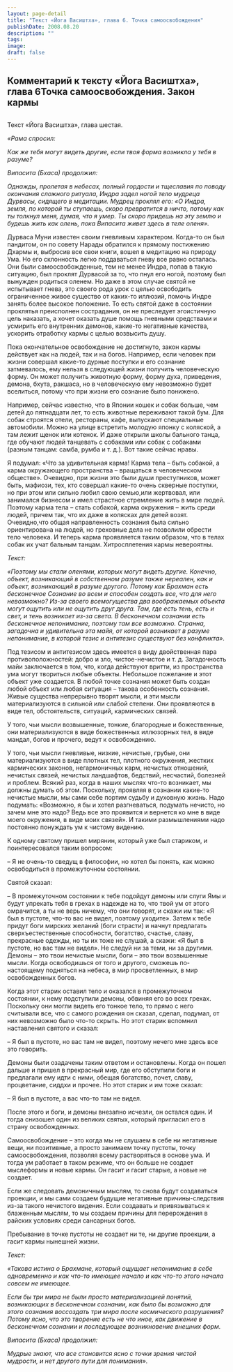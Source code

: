 ```yaml
---
layout: page-detail
title: "Текст «Йога Васиштха», глава 6. Точка самоосвобождения"
publishDate: 2008.08.20
description: ""
tags:
image:
draft: false
---
```


## **Комментарий к тексту «Йога Васиштха», глава 6**Точка самоосвобождения. **Закон кармы**

##   

  
 Текст «Йога Васиштха», глава шестая.

  
_«Рама спросил:_ 

 _Как же тебя могут видеть другие, если твоя форма возникла у тебя в разуме?_ 

 _Випасита (Бхаса) продолжил:_ 

 _Однажды, пролетая в небесах, полный гордости и тщеславия по поводу окончания сложного ритуала, Индра задел ногой тело мудреца Дурвасы, сидящего в медитации. Мудрец проклял его: «О Индра, земля, по которой ты ступаешь, скоро превратится в ничто, потому как ты толкнул меня, думая, что я умер. Ты скоро придешь на эту землю и будешь жить как олень, пока Випасита живет здесь в теле оленя»._ 

  
 Дурваса Муни известен своим гневливым характером. Когда-то он был пандитом, он по совету Нарады обратился к прямому постижению Дхармы и, выбросив все свои книги, вошел в медитацию на природу Ума. Но его склонность легко поддаваться гневу все равно осталась. Они были самоосвобожденные, тем не менее Индра, попав в такую ситуацию, был проклят Дурвасой за то, что пнул его ногой, поэтому был вынужден родиться оленем. Но даже в этом случае святой не испытывает гнева, это своего рода урок с целью освободить ограниченное живое существо от каких-то иллюзий, помочь Индре занять более высокое положение. То есть святой даже в состоянии проклятья преисполнен сострадания, он не преследует эгоистичную цель наказать, а хочет оказать душе помощь гневными средствами и усмирить его внутренних демонов, какие-то негативные качества, ускорить отработку кармы с целью возвысить душу.

 Пока окончательное освобождение не достигнуто, закон кармы действует как на людей, так и на богов. Например, если человек при жизни совершал какие-то дурные поступки и его сознание затмевалось, ему нельзя в следующей жизни получить человеческую форму. Он может получить животную форму, форму духа, приведения, демона, бхута, ракшаса, но в человеческую ему невозможно будет вселиться, потому что при жизни его сознание было понижено.

 Например, сейчас известно, что в Японии кошек и собак больше, чем детей до пятнадцати лет, то есть животные переживают такой бум. Для собак строятся отели, рестораны, кафе, выпускают специальные автомобили. Можно на улице встретить молодую японку с коляской, а там лежит щенок или котенок. И даже открыли школы бального танца, где обучают людей танцевать с собаками или собак с собаками (разным танцам: самба, румба и т. д.). Вот такие сейчас нравы.

 Я подумал: «Что за удивительная карма! Карма тела – быть собакой, а карма окружающего пространства – вращаться в человеческом обществе». Очевидно, при жизни это были души преступников, может быть, мафиози, тех, кто совершал какие-то очень скверные поступки, но при этом или сильно любил свою семью,или жертвовал, или занимался бизнесом и имел страстное стремление жить в мире людей. Поэтому карма тела – стать собакой, карма окружения – жить среди людей, причем так, что их даже в колясках для детей возят. Очевидно,что общая направленность сознания была сильно ориентирована на людей, но греховные дела не позволили обрести тело человека. И теперь карма проявляется таким образом, что в телах собак их учат бальным танцам. Хитросплетения кармы невероятны.

  
_Текст:_ 

 _«Поэтому мы стали оленями, которых могут видеть другие. Конечно, объект, возникающий в собственном разуме также нереален, как и объект, возникающий в разуме другого. Потому как Брахман есть бесконечное Сознание во всем и способен создать все, что для него невозможно? Из-за своего всемогущества два воображаемых объекта могут ощутить или не ощутить друг друга. Там, где есть тень, есть и свет, и тень возникает из-за света. В бесконечном сознании есть бесконечное непонимание, поэтому там все возможно. Странна, загадочна и удивительна эта майя, от которой возникает в разуме непонимание, в которой тезис и антитезис существуют без конфликта»._ 

  
 Под тезисом и антитезисом здесь имеется в виду двойственная пара противоположностей: добро и зло, чистое-нечистое и т. д. Загадочность майи заключается в том, что, когда действуют вритти, из пространства ума могут твориться любые объекты. Небольшое пожелание и этот объект уже создается. В любой точке сознания может быть создан любой объект или любая ситуация – такова особенность сознания. Живые существа непрерывно творят мысли, и эти мысли материализуются в сильной или слабой степени. Они проявляются в виде тел, обстоятельств, ситуаций, кармических связей.

 У того, чьи мысли возвышенные, тонкие, благородные и божественные, они материализуются в виде божественных иллюзорных тел, в виде мандал, богов и прочего, ведут к освобождению.

 У того, чьи мысли гневливые, низкие, нечистые, грубые, они материализуются в виде плотных тел, плотного окружения, жестких кармических законов, негармоничных карм, нечистых отношений, нечистых связей, нечистых ландшафтов, бедствий, несчастий, болезней и проблем. Всякий раз, когда в наших мыслях что-то возникает, мы должны думать об этом. Поскольку, проявляя в сознании какие-то нечистые мысли, мы сами себе портим судьбу и духовную жизнь. Надо подумать: «Возможно, я бы и хотел разгневаться, подумать нечисто, но зачем мне это надо? Ведь все это проявится и вернется ко мне в виде моего окружения, в виде моих связей». И такими размышлениями надо постоянно понуждать ум к чистому видению.

 К одному святому пришел мирянин, который уже был стариком, и поинтересовался таким вопросом:

 – Я не очень-то сведущ в философии, но хотел бы понять, как можно освободиться в промежуточном состоянии.

 Святой сказал:

 – В промежуточном состоянии к тебе подойдут демоны или слуги Ямы и будут упрекать тебя в грехах в надежде на то, что твой ум от этого омрачится, а ты не верь ничему, что они говорят, и скажи им так: «Я был в пустоте, что-то вас не видел, поэтому уходите». Затем к тебе придут боги мирских желаний (боги страсти) и начнут предлагать сверхъестественные способности, богатство, счастье, славу, прекрасные одежды, но ты их тоже не слушай, а скажи: «Я был в пустоте, но вас там не видел». Не следуй ни за теми, ни за другими. Демоны – это твои нечистые мысли, боги – это твои возвышенные мысли. Когда освободишься от того и другого, сможешь по-настоящему подняться на небеса, в мир просветленных, в мир освобожденных богов.

 Когда этот старик оставил тело и оказался в промежуточном состоянии, к нему подступили демоны, обвиняя его во всех грехах. Поскольку они могли видеть его тонкое тело, то прямо с него считывали все, что с самого рождения он сказал, сделал, подумал, от них невозможно было что-то скрыть. Но этот старик вспомнил наставления святого и сказал:

 – Я был в пустоте, но вас там не видел, поэтому нечего мне здесь все это говорить.

 Демоны были озадачены таким ответом и остановлены. Когда он пошел дальше и пришел в прекрасный мир, где его обступили боги и предлагали ему идти с ними, обещая богатство, почет, славу, процветание, сиддхи и прочее. Но этот старик и им тоже сказал:

 – Я был в пустоте, а вас что-то там не видел.

 После этого и боги, и демоны внезапно исчезли, он остался один. И тогда снизошел один из великих святых, который пригласил его в страну освобожденных.

 Самоосвобождение – это когда мы не слушаем в себе ни негативные вещи, ни позитивные, а просто занимаем точку пустоты, точку самоосвобождения, позволяя всему растворяться в основе ума. И тогда ум работает в таком режиме, что он больше не создает мыслеформы и новые кармы. Он гасит и гасит старые, а новые не создает.

 Если же следовать демоничным мыслям, то снова будут создаваться проекции, и мы сами создаем будущие негативные причины-следствия из-за такого нечистого видения. Если создавать и привязываться к блаженным мыслям, то мы создаем причины для перерождения в райских условиях среди сансарных богов.

 Пребывание в точке пустоты не создает ни те, ни другие проекции, а гасит кармы нынешней жизни.

  
_Текст:_ 

 _«Такова истина о Брахмане, который ощущает непонимание в себе одновременно и как что-то имеющее начало и как что-то этого начала совсем не имеющее._ 

 _Если бы три мира не были просто материализацией понятий, возникающих в бесконечном сознании, как было бы возможно для этого сознания воссоздать три мира после космического разрушения? Потому ясно, что это творение есть не что иное, как движение в бесконечном сознании и последующее возникновение внешних форм._ 

 _Випасита (Бхаса) продолжил:_ 

 _Мудрые знают, что все становится ясно с точки зрения чистой мудрости, и нет другого пути для понимания»._ 
  
  
